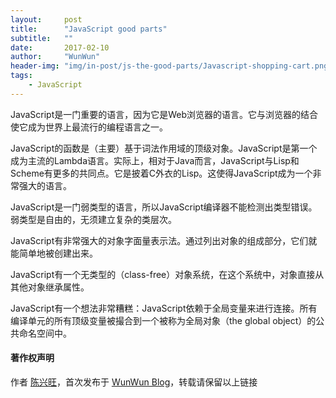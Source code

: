 ```yaml
---
layout:     post
title:      "JavaScript good parts"
subtitle:   ""
date:       2017-02-10
author:     "WunWun"
header-img: "img/in-post/js-the-good-parts/Javascript-shopping-cart.png"
tags:
    - JavaScript
---
```



JavaScript是一门重要的语言，因为它是Web浏览器的语言。它与浏览器的结合使它成为世界上最流行的编程语言之一。 

JavaScript的函数是（主要）基于词法作用域的顶级对象。JavaScript是第一个成为主流的Lambda语言。实际上，相对于Java而言，JavaScript与Lisp和Scheme有更多的共同点。它是披着C外衣的Lisp。这使得JavaScript成为一个非常强大的语言。

JavaScript是一门弱类型的语言，所以JavaScript编译器不能检测出类型错误。弱类型是自由的，无须建立复杂的类层次。

JavaScript有非常强大的对象字面量表示法。通过列出对象的组成部分，它们就能简单地被创建出来。

JavaScript有一个无类型的（class-free）对象系统，在这个系统中，对象直接从其他对象继承属性。

JavaScript有一个想法非常糟糕：JavaScript依赖于全局变量来进行连接。所有编译单元的所有顶级变量被撮合到一个被称为全局对象（the global object）的公共命名空间中。



#### 著作权声明
  
作者 [陈兴旺](http://weibo.com/xingwangchan)，首次发布于 [WunWun Blog](http://iwun.github.io/)，转载请保留以上链接
